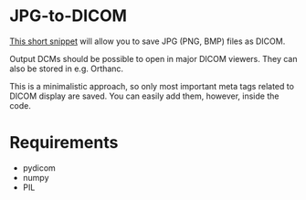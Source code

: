 # JPG-to-DICOM
[This short snippet](https://github.com/jwitos/JPG-to-DICOM/blob/master/jpeg-to-dicom.py) will allow you to save JPG (PNG, BMP) files as DICOM.

Output DCMs should be possible to open in major DICOM viewers. They can also be stored in e.g. Orthanc.

This is a minimalistic approach, so only most important meta tags related to DICOM display are saved. You can easily add them, however, inside the code.

# Requirements
* pydicom
* numpy
* PIL
